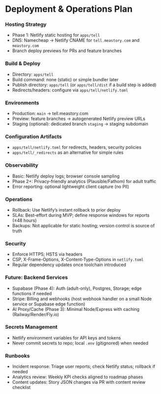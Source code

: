 # Deployment & Operations Plan

### Hosting Strategy
- Phase 1: Netlify static hosting for `apps/tell`
- DNS: Namecheap → Netlify CNAME for `tell.meastory.com` and `meastory.com`
- Branch deploy previews for PRs and feature branches

### Build & Deploy
- Directory: `apps/tell`
- Build command: none (static) or simple bundler later
- Publish directory: `apps/tell` (or `apps/tell/dist` if a build step is added)
- Redirects/headers: configure via `apps/tell/netlify.toml`

### Environments
- Production: `main` → tell.meastory.com
- Preview: feature branches → autogenerated Netlify preview URLs
- Staging (optional): dedicated branch `staging` → staging subdomain

### Configuration Artifacts
- `apps/tell/netlify.toml` for redirects, headers, security policies
- `apps/tell/_redirects` as an alternative for simple rules

### Observability
- Basic: Netlify deploy logs; browser console sampling
- Phase 2+: Privacy-friendly analytics (Plausible/Fathom) for adult traffic
- Error reporting: optional lightweight client capture (no PII)

### Operations
- Rollback: Use Netlify’s instant rollback to prior deploy
- SLAs: Best-effort during MVP; define response windows for reports (≤48 hours)
- Backups: Not applicable for static hosting; version control is source of truth

### Security
- Enforce HTTPS; HSTS via headers
- CSP, X-Frame-Options, X-Content-Type-Options in `netlify.toml`
- Regular dependency updates once toolchain introduced

### Future: Backend Services
- Supabase (Phase 4): Auth (adult-only), Postgres, Storage; edge functions if needed
- Stripe: Billing and webhooks (host webhook handler on a small Node service or Supabase edge function)
- AI Proxy/Cache (Phase 3): Minimal Node/Express with caching (Railway/Render/Fly.io)

### Secrets Management
- Netlify environment variables for API keys and tokens
- Never commit secrets to repo; local `.env` (gitignored) when needed

### Runbooks
- Incident response: Triage user reports; check Netlify status; rollback if needed
- Analytics review: Weekly KPI checks aligned to roadmap phases
- Content updates: Story JSON changes via PR with content review checklist 